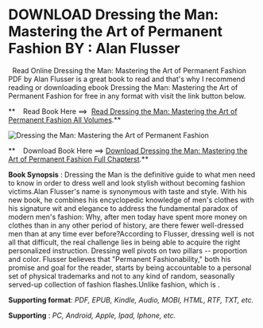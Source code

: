  **DOWNLOAD Dressing the Man: Mastering the Art of Permanent Fashion BY : Alan Flusser**
=======================================================================================

  Read Online Dressing the Man: Mastering the Art of Permanent Fashion PDF by Alan Flusser is a great book to read and that's why I recommend reading or downloading ebook Dressing the Man: Mastering the Art of Permanent Fashion for free in any format with visit the link button below.

**    Read Book Here ==>  [Read Dressing the Man: Mastering the Art of Permanent Fashion All Volumes](https://goodreadbook.site/?book=0060191449).**

![Dressing the Man: Mastering the Art of Permanent Fashion](https://i.gr-assets.com/images/S/compressed.photo.goodreads.com/books/1407107051l/213268.jpg)

**    Download Book Here ==> [Download Dressing the Man: Mastering the Art of Permanent Fashion Full Chapterst](https://goodreadbook.site/?book=0060191449).**

**Book Synopsis** : Dressing the Man is the definitive guide to what men need to know in order to dress well and look stylish without becoming fashion victims.Alan Flusser's name is synonymous with taste and style. With his new book, he combines his encyclopedic knowledge of men's clothes with his signature wit and elegance to address the fundamental paradox of modern men's fashion: Why, after men today have spent more money on clothes than in any other period of history, are there fewer well-dressed men than at any time ever before?According to Flusser, dressing well is not all that difficult, the real challenge lies in being able to acquire the right personalized instruction. Dressing well pivots on two pillars -- proportion and color. Flusser believes that "Permanent Fashionability," both his promise and goal for the reader, starts by being accountable to a personal set of physical trademarks and not to any kind of random, seasonally served-up collection of fashion flashes.Unlike fashion, which is .

**Supporting format**: _PDF, EPUB, Kindle, Audio, MOBI, HTML, RTF, TXT, etc._

**Supporting** : _PC, Android, Apple, Ipad, Iphone, etc._